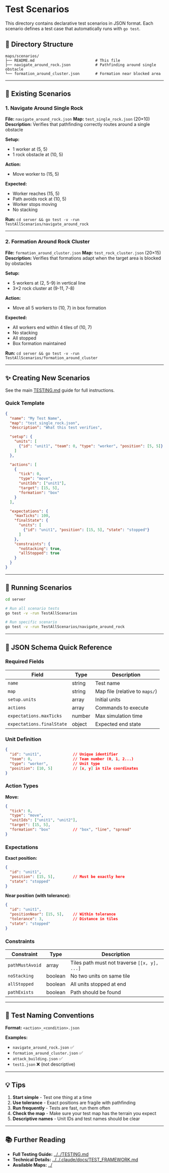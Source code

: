 # Test Scenarios

This directory contains declarative test scenarios in JSON format. Each scenario defines a test case that automatically runs with `go test`.

## 📁 Directory Structure

```
maps/scenarios/
├── README.md                           # This file
├── navigate_around_rock.json           # Pathfinding around single obstacle
└── formation_around_cluster.json       # Formation near blocked area
```

---

## 🧪 Existing Scenarios

### 1. Navigate Around Single Rock
**File:** `navigate_around_rock.json`
**Map:** `test_single_rock.json` (20×10)
**Description:** Verifies that pathfinding correctly routes around a single obstacle

**Setup:**
- 1 worker at (5, 5)
- 1 rock obstacle at (10, 5)

**Action:**
- Move worker to (15, 5)

**Expected:**
- Worker reaches (15, 5)
- Path avoids rock at (10, 5)
- Worker stops moving
- No stacking

**Run:** `cd server && go test -v -run TestAllScenarios/navigate_around_rock`

---

### 2. Formation Around Rock Cluster
**File:** `formation_around_cluster.json`
**Map:** `test_rock_cluster.json` (20×15)
**Description:** Verifies that formations adapt when the target area is blocked by obstacles

**Setup:**
- 5 workers at (2, 5-9) in vertical line
- 3×2 rock cluster at (9-11, 7-8)

**Action:**
- Move all 5 workers to (10, 7) in box formation

**Expected:**
- All workers end within 4 tiles of (10, 7)
- No stacking
- All stopped
- Box formation maintained

**Run:** `cd server && go test -v -run TestAllScenarios/formation_around_cluster`

---

## ✨ Creating New Scenarios

See the main [TESTING.md](../../TESTING.md) guide for full instructions.

### Quick Template

```json
{
  "name": "My Test Name",
  "map": "test_single_rock.json",
  "description": "What this test verifies",

  "setup": {
    "units": [
      {"id": "unit1", "team": 0, "type": "worker", "position": [5, 5]}
    ]
  },

  "actions": [
    {
      "tick": 0,
      "type": "move",
      "unitIds": ["unit1"],
      "target": [15, 5],
      "formation": "box"
    }
  ],

  "expectations": {
    "maxTicks": 100,
    "finalState": {
      "units": [
        {"id": "unit1", "position": [15, 5], "state": "stopped"}
      ]
    },
    "constraints": {
      "noStacking": true,
      "allStopped": true
    }
  }
}
```

---

## 🏃 Running Scenarios

```bash
cd server

# Run all scenario tests
go test -v -run TestAllScenarios

# Run specific scenario
go test -v -run TestAllScenarios/navigate_around_rock
```

---

## 📝 JSON Schema Quick Reference

### Required Fields

| Field | Type | Description |
|-------|------|-------------|
| `name` | string | Test name |
| `map` | string | Map file (relative to `maps/`) |
| `setup.units` | array | Initial units |
| `actions` | array | Commands to execute |
| `expectations.maxTicks` | number | Max simulation time |
| `expectations.finalState` | object | Expected end state |

### Unit Definition

```json
{
  "id": "unit1",              // Unique identifier
  "team": 0,                  // Team number (0, 1, 2...)
  "type": "worker",           // Unit type
  "position": [10, 5]         // [x, y] in tile coordinates
}
```

### Action Types

**Move:**
```json
{
  "tick": 0,
  "type": "move",
  "unitIds": ["unit1", "unit2"],
  "target": [15, 5],
  "formation": "box"          // "box", "line", "spread"
}
```

### Expectations

**Exact position:**
```json
{
  "id": "unit1",
  "position": [15, 5],        // Must be exactly here
  "state": "stopped"
}
```

**Near position (with tolerance):**
```json
{
  "id": "unit1",
  "positionNear": [15, 5],    // Within tolerance
  "tolerance": 3,             // Distance in tiles
  "state": "stopped"
}
```

### Constraints

| Constraint | Type | Description |
|------------|------|-------------|
| `pathMustAvoid` | array | Tiles path must not traverse `[[x, y], ...]` |
| `noStacking` | boolean | No two units on same tile |
| `allStopped` | boolean | All units stopped at end |
| `pathExists` | boolean | Path should be found |

---

## 🎯 Test Naming Conventions

**Format:** `<action>_<condition>.json`

**Examples:**
- `navigate_around_rock.json` ✅
- `formation_around_cluster.json` ✅
- `attack_building.json` ✅
- `test1.json` ❌ (not descriptive)

---

## 💡 Tips

1. **Start simple** - Test one thing at a time
2. **Use tolerance** - Exact positions are fragile with pathfinding
3. **Run frequently** - Tests are fast, run them often
4. **Check the map** - Make sure your test map has the terrain you expect
5. **Descriptive names** - Unit IDs and test names should be clear

---

## 📚 Further Reading

- **Full Testing Guide:** [../../TESTING.md](../../TESTING.md)
- **Technical Details:** [../../.claude/docs/TEST_FRAMEWORK.md](../../.claude/docs/TEST_FRAMEWORK.md)
- **Available Maps:** [../](../)
